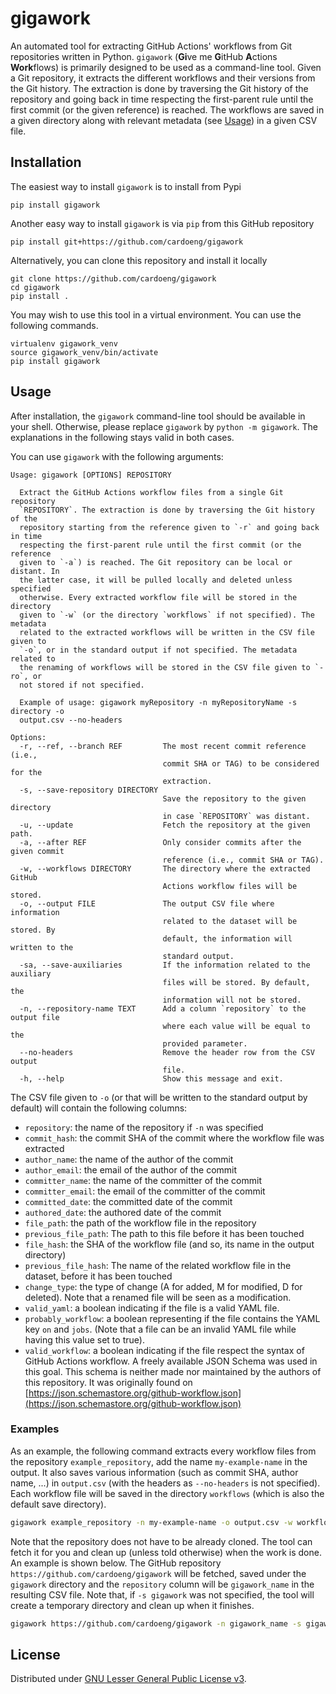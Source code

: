 # gigawork

An automated tool for extracting GitHub Actions' workflows from Git repositories written in Python.
`gigawork` (**Gi**ve me **G**itHub **A**ctions **Work**flows) is primarily designed to be used as a command-line tool.
Given a Git repository, it extracts the different workflows and their versions from the Git history. 
The extraction is done by traversing the Git history of the repository and going back in time respecting the first-parent rule until the first commit (or the given reference) is reached.
The workflows are saved in a given directory along with relevant metadata (see [Usage](#usage)) in a given CSV file.

## Installation

The easiest way to install `gigawork` is to install from Pypi
```
pip install gigawork
```

Another easy way to install `gigawork` is via `pip` from this GitHub repository
```
pip install git+https://github.com/cardoeng/gigawork
```

Alternatively, you can clone this repository and install it locally
```
git clone https://github.com/cardoeng/gigawork
cd gigawork
pip install .
```

You may wish to use this tool in a virtual environment. You can use the following commands.
```
virtualenv gigawork_venv
source gigawork_venv/bin/activate
pip install gigawork
```

## Usage

After installation, the `gigawork` command-line tool should be available in your shell. Otherwise, please replace `gigawork` by `python -m gigawork`. The explanations in the following stays valid in both cases.

You can use `gigawork` with the following arguments:

```
Usage: gigawork [OPTIONS] REPOSITORY

  Extract the GitHub Actions workflow files from a single Git repository
  `REPOSITORY`. The extraction is done by traversing the Git history of the
  repository starting from the reference given to `-r` and going back in time
  respecting the first-parent rule until the first commit (or the reference
  given to `-a`) is reached. The Git repository can be local or distant. In
  the latter case, it will be pulled locally and deleted unless specified
  otherwise. Every extracted workflow file will be stored in the directory
  given to `-w` (or the directory `workflows` if not specified). The metadata
  related to the extracted workflows will be written in the CSV file given to
  `-o`, or in the standard output if not specified. The metadata related to
  the renaming of workflows will be stored in the CSV file given to `-ro`, or
  not stored if not specified.

  Example of usage: gigawork myRepository -n myRepositoryName -s directory -o
  output.csv --no-headers

Options:
  -r, --ref, --branch REF         The most recent commit reference (i.e.,
                                  commit SHA or TAG) to be considered for the
                                  extraction.
  -s, --save-repository DIRECTORY
                                  Save the repository to the given directory
                                  in case `REPOSITORY` was distant.
  -u, --update                    Fetch the repository at the given path.
  -a, --after REF                 Only consider commits after the given commit
                                  reference (i.e., commit SHA or TAG).
  -w, --workflows DIRECTORY       The directory where the extracted GitHub
                                  Actions workflow files will be stored.
  -o, --output FILE               The output CSV file where information
                                  related to the dataset will be stored. By
                                  default, the information will written to the
                                  standard output.
  -sa, --save-auxiliaries         If the information related to the auxiliary
                                  files will be stored. By default, the
                                  information will not be stored.
  -n, --repository-name TEXT      Add a column `repository` to the output file
                                  where each value will be equal to the
                                  provided parameter.
  --no-headers                    Remove the header row from the CSV output
                                  file.
  -h, --help                      Show this message and exit.
```

The CSV file given to `-o` (or that will be written to the standard output by default) will contain the following columns:
- `repository`: the name of the repository if `-n` was specified
- `commit_hash`: the commit SHA of the commit where the workflow file was extracted
- `author_name`: the name of the author of the commit
- `author_email`: the email of the author of the commit
- `committer_name`: the name of the committer of the commit
- `committer_email`: the email of the committer of the commit
- `committed_date`: the committed date of the commit
- `authored_date`: the authored date of the commit
- `file_path`: the path of the workflow file in the repository
- `previous_file_path`: The path to this file before it has been touched
- `file_hash`: the SHA of the workflow file (and so, its name in the output directory)
- `previous_file_hash`: The name of the related workflow file in the dataset, before it has been touched
- `change_type`: the type of change (A for added, M for modified, D for deleted). Note that a renamed file will be seen as a modification.
- `valid_yaml`: a boolean indicating if the file is a valid YAML file.
- `probably_workflow`: a boolean representing if the file contains the YAML key `on` and `jobs`. (Note that a file can be an invalid YAML file while having this value set to true).
- `valid_workflow`: a boolean indicating if the file respect the syntax of GitHub Actions workflow. A freely available JSON Schema was used in this goal. This schema is neither made nor maintained by the authors of this repository. It was originally found on [https://json.schemastore.org/github-workflow.json](https://json.schemastore.org/github-workflow.json)

### Examples

As an example, the following command extracts every workflow files from the repository `example_repository`, add the name `my-example-name` in the output. It also saves various information (such as commit SHA, author name, ...) in `output.csv` (with the headers as `--no-headers` is not specified). Each workflow file will be saved in the directory `workflows` (which is also the default save directory).

```bash
gigawork example_repository -n my-example-name -o output.csv -w workflows
```

Note that the repository does not have to be already cloned. The tool can fetch it for you and clean up (unless told otherwise) when the work is done. An example is shown below. The GitHub repository `https://github.com/cardoeng/gigawork` will be fetched, saved under the `gigawork` directory and the `repository` column will be `gigawork_name` in the resulting CSV file. Note that, if `-s gigawork` was not specified, the tool will create a temporary directory and clean up when it finishes.

```bash
gigawork https://github.com/cardoeng/gigawork -n gigawork_name -s gigawork -o output.csv
```

## License

Distributed under [GNU Lesser General Public License v3](https://github.com/cardoeng/gigawork/blob/master/LICENSE.txt).
